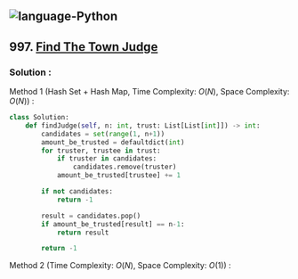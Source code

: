 ![language-Python](https://img.shields.io/badge/Python-ffd43b?style=for-the-badge&logo=PYTHON)
---

## 997. [Find The Town Judge](https://leetcode.com/problems/find-the-town-judge)

### Solution :

Method 1 (Hash Set + Hash Map, Time Complexity: $O(N)$, Space Complexity: $O(N)$) :
```python
class Solution:
    def findJudge(self, n: int, trust: List[List[int]]) -> int:
        candidates = set(range(1, n+1))
        amount_be_trusted = defaultdict(int)
        for truster, trustee in trust:
            if truster in candidates:
                candidates.remove(truster)
            amount_be_trusted[trustee] += 1

        if not candidates:
            return -1

        result = candidates.pop()
        if amount_be_trusted[result] == n-1:
            return result

        return -1
```

Method 2 (Time Complexity: $O(N)$, Space Complexity: $O(1)$) :
```python
```
